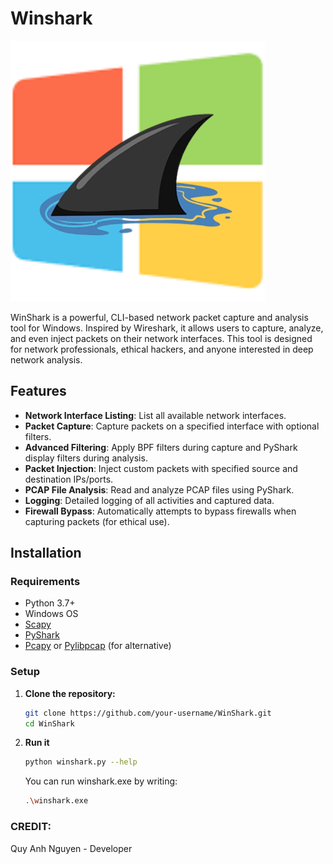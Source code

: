 # Winshark
![image](winshark_icon.png)

WinShark is a powerful, CLI-based network packet capture and analysis tool for Windows. Inspired by Wireshark, it allows users to capture, analyze, and even inject packets on their network interfaces. This tool is designed for network professionals, ethical hackers, and anyone interested in deep network analysis.

## Features

- **Network Interface Listing**: List all available network interfaces.
- **Packet Capture**: Capture packets on a specified interface with optional filters.
- **Advanced Filtering**: Apply BPF filters during capture and PyShark display filters during analysis.
- **Packet Injection**: Inject custom packets with specified source and destination IPs/ports.
- **PCAP File Analysis**: Read and analyze PCAP files using PyShark.
- **Logging**: Detailed logging of all activities and captured data.
- **Firewall Bypass**: Automatically attempts to bypass firewalls when capturing packets (for ethical use).

## Installation

### Requirements

- Python 3.7+
- Windows OS
- [Scapy](https://scapy.net/)
- [PyShark](https://github.com/KimiNewt/pyshark)
- [Pcapy](https://pypi.org/project/pcapy/) or [Pylibpcap](https://github.com/caizhengxin/python-libpcap) (for alternative)

### Setup

1. **Clone the repository:**

   ```bash
   git clone https://github.com/your-username/WinShark.git
   cd WinShark

2. **Run it**

   ```bash
   python winshark.py --help
   ```
   You can run winshark.exe by writing:

   ```bash
   .\winshark.exe
   ```
### CREDIT:
Quy Anh Nguyen - Developer
